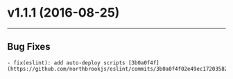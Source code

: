 # v1.1.1 (2016-08-25)
---


## Bug Fixes

    - fix(eslint): add auto-deploy scripts [3b0a0f4f](https://github.com/northbrookjs/eslint/commits/3b0a0f4f02e49ec172035823255ba90d78e404b7)



